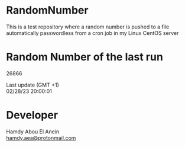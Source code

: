 # RandomNumber    
This is a test repository where a random number is pushed to a file automatically passwordless from a cron job in my Linux CentOS server    
# Random Number of the last run   
26866
      
Last update (GMT +1)    
02/28/23 20:00:01
# Developer    
Hamdy Abou El Anein   
hamdy.aea@protonmail.com
